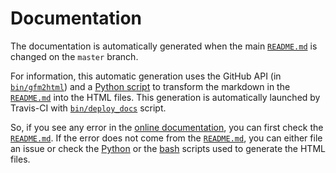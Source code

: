 Documentation
=============

The documentation is automatically generated when the main [`README.md`](../README.md) is changed on the `master` branch.

For information, this automatic generation uses the GitHub API (in [`bin/gfm2html`](bin/gfm2html)) and a [Python script](src/generate_html.py) to transform the markdown in the [`README.md`](../README.md) into the HTML files.
This generation is automatically launched by Travis-CI with [`bin/deploy_docs`](bin/deploy_docs) script.

So, if you see any error in the [online documentation](http://bgruening.github.io/docker-galaxy-stable), you can first check the [`README.md`](../README.md). If the error does not come from the [`README.md`](../README.md), you can either file an issue or check the [Python](src/generate_html.py) or the [bash](bin/gfm2html) scripts used to generate the HTML files.

